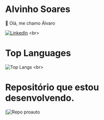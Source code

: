 # Alvinho Soares
🌱 Olá, me chamo Álvaro <br>

[![LinkedIn]([https://img.shields.io/badge/LinkedIn-000?style=for-the-badge&logo=linkedin&logoColor=0E76A8)](https://www.linkedin.com/in/filipe-andr%C3%A9-16b1bb239/](https://www.linkedin.com/in/%C3%A1lvaro-jr-soares/)) <br>
# Top Languages
![Top Langs]([https://github-readme-stats-git-masterrstaa-rickstaa.vercel.app/api/top-langs/?username=Flipedds&bg_color=000&border_color=30A3DC&title_color=E94D5F&text_color=FFF](https://www.imdb.com/title/tt0701181/mediaviewer/rm1182795776/?ref_=tt_ov_i)) <br>
# Repositório que estou desenvolvendo.
[![Repo proauto](https://github.com/alvinhosoares23/proauto.desafio.github.io)
